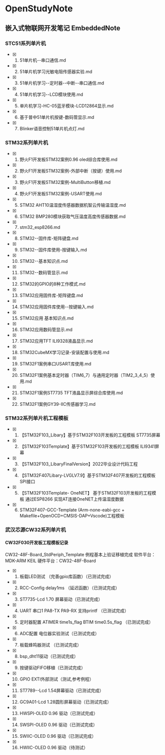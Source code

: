 # OpenStudyNote

## 嵌入式物联网开发笔记 EmbeddedNote
### STC51系列单片机
-[x] 1. 51单片机--串口通信.md
-[x] 2. 51单片机学习光敏电阻传感器实验.md
-[x] 3. 51单片机学习--定时器--中断--串口通信.md
-[x] 4. 51单片机学习--LCD模块使用.md
-[x] 5. 单片机学习-HC-05蓝牙模块-LCD12864显示.md
-[x] 6. 基于普中51单片机按键-数码管显示.md
-[x] 7. Blinker语音控制51单片机点灯.md
### STM32系列单片机
-[x] 1. 野火F1开发板STM32案例0.96 oled综合库使用.md
-[x] 2. 野火F1开发板STM32案例-外部中断（按键）使用.md
-[x] 3. 野火F1开发板STM32案例-MultiButton移植.md
-[x] 4. 野火F1开发板STM32案例-USART使用.md
-[x] 5. STM32 AHT10温湿度传感器数据机智云传输温湿度.md
-[x] 6. STM32 BMP280模块获取气压温度高度传感器数据.md
-[x] 7. stm32_esp8266.md
-[x] 8. STM32--固件库-矩阵键盘.md
-[x] 9. STM32--固件库使用-按键输入.md
-[x] 10. STM32--基本知识点.md
-[x] 11. STM32--数码管显示.md
-[x] 12. STM32的GPIO的8种工作模式.md
-[x] 13. STM32应用固件库-矩阵键盘.md
-[x] 14. STM32应用固件库使用--按键输入.md
-[x] 15. STM32应用 基本知识点.md
-[x] 16. STM32应用数码管显示.md
-[x] 17. STM32应用TFT ILI9328液晶显示.md
-[x] 18. STM32CubeMX学习记录-安装配置与使用.md
-[x] 19. STM32F1案例串口USART库使用.md
-[x] 20. STM32F1案例基本定时器（TIM6_7）与通用定时器（TIM2_3_4_5）使用.md
-[x] 21. STM32F1案例ST7735 TFT液晶显示屏综合库使用.md
-[x] 22. STM32F1案例GY39-IIC传感器学习.md
### STM32系列单片机工程模板
-[x] 1. 【STM32F103_Libary】基于STM32F103开发板的工程模板  ST7735屏幕
-[x] 2. 【STM32F103Template】基于STM32F103开发板的工程模板 ILI9341屏幕 
-[x] 3. 【STM32F103_LibaryFinalVersion】2022毕业设计代码工程
-[x] 4. 【STM32F407Libary-LVGLV7.9】基于STM32F407开发板的工程模板 SPI接口
-[x] 5. 【STM32F103Template- OneNET】 基于STM32F103开发板的工程模板 通过ESP8266 实现AT连接OneNET上传温湿度数据
-[x] 6. STM32F407-GCC-Template (Arm-none-eabi-gcc + Makefile+OpenOCD+CMSIS-DAP+Vscode)工程模板
### 武汉芯源CW32系列单片机
#### CW32F030开发板工程模板记录
CW32-48F-Board_StdPeriph_Template 例程基本上验证移植完成
软件平台：MDK-ARM KEIL
硬件平台：CW32-48F-Board
-[x] 1. 板载LED测试 （完善gpio库函数）（已测试完成）
-[x] 2. RCC-Config delay1ms （延迟函数）（已测试完成）
-[x] 3. ST7735-Lcd 1.70 屏幕驱动（已测试完成）
-[x] 4. UART 串口1 PA8-TX PA9-RX 支持printf （已测试完成）
-[x] 5. 定时器配置 ATIMER time1s_flag  BTIM time0.5s_flag （已测试完成）
-[x] 6. ADC配置 电位器实验测试（已测试完成）
-[x] 7. 板载蜂鸣器测试 （已测试完成）
-[x] 8. bsp_dht11驱动（已测试完成）
-[x] 9. 按键驱动FIFO移植（已测试完成）
-[x] 10. GPIO EXTI外部测试（测试,参考例程）
-[x] 11. ST7789--Lcd 1.54屏幕驱动（已测试完成）
-[x] 12. GC9A01-Lcd  1.28圆形屏幕驱动（已测试完成）
-[x] 13. HWSPI-OLED 0.96 驱动（已测试完成）
-[x] 14. SWSPI-OLED 0.96 驱动（已测试完成）
-[x] 15. SWIIC-OLED 0.96 驱动（已测试完成）
-[x] 16. HWIIC-OLED 0.96 驱动（待测试）





